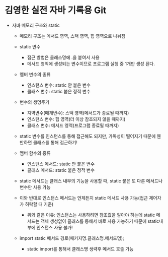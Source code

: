 # 김영한 실전 자바 기록용 Git

- 자바 메모리 구조와 static
  - 메모리 구조는 메서드 영역, 스택 영역, 힙 영역으로 나눠짐

  

  - static 변수
    - 접근 방법은 클래스명에 .을 붙여서 사용
    - 메서드 영억에 생성되는 변수이므로 프로그램 실행 중 1개만 생성 된다.



  - 멤버 변수의 종류
    - 인스턴스 변수: static 안 붙은 변수
    - 클래스 변수: static 붙은 정적 변수



  - 변수의 생명주기
    - 지역변수(매개변수): 스택 영역(메서드가 종료될 때까지)
    - 인스턴스 변수: 힙 영역(더 이상 참조되지 않을 때까지)
    - 클래스 변수: 메서드 영역(프로그램 종료될 때까지)
  


  - static 변수를 인스턴스를 통해 접근해도 되지만, 가독성이 떨어지기 때문에 웬만하면 클래스를 통해 접근하기!
  


  - 멤버 함수의 종류
    - 인스턴스 메서드: static 안 붙은 변수 
    - 클래스 메서드: static 붙은 정적 변수

    
  - static 메서드는 클래스 내부의 기능을 사용할 때, static 붙은 또 다른 메서드나 변수만 사용 가능
  - 이와 반대로 인스턴스 메서드는 언제든지 static 메서드 사용 가능(접근 제어자가 허락할 때 기준)
    - 위와 같은 이유: 인스턴스는 사용하려면 참조값을 알아야 하는데 static 메서드는 객체 생성없이 클래스를 통해서 바로 사용 가능하기 때문에 static내부에 인스턴스 사용 불가!
  
    
  - import static 메서드 경로(패키지명.클래스명.메서드명);
    - static import를 통해서 클래스명 생략후 메서드 호출 가능